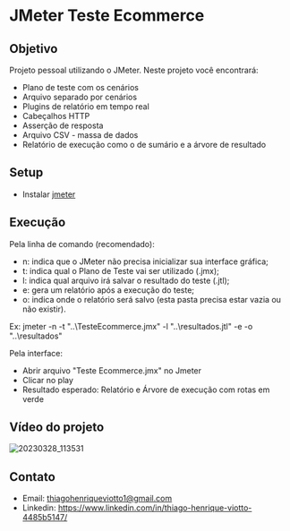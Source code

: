# JMeter Teste Ecommerce
 
## Objetivo
Projeto pessoal utilizando o JMeter. Neste projeto você encontrará:
- Plano de teste com os cenários
- Arquivo separado por cenários
- Plugins de relatório em tempo real
- Cabeçalhos HTTP
- Asserção de resposta
- Arquivo CSV - massa de dados
- Relatório de execução como o de sumário e a árvore de resultado

## Setup
- Instalar [jmeter](https://jmeter.apache.org/download_jmeter.cgi)

## Execução
Pela linha de comando (recomendado):
- n: indica que o JMeter não precisa inicializar sua interface gráfica;
- t: indica qual o Plano de Teste vai ser utilizado (.jmx);
- l: indica qual arquivo irá salvar o resultado do teste (.jtl);
- e: gera um relatório após a execução do teste;
- o: indica onde o relatório será salvo (esta pasta precisa estar vazia ou não existir).

Ex: jmeter -n -t "..\TesteEcommerce.jmx" -l "..\resultados.jtl" -e -o "..\resultados"

Pela interface:
- Abrir arquivo "Teste Ecommerce.jmx" no Jmeter
- Clicar no play
- Resultado esperado: Relatório e Árvore de execução com rotas em verde

## Vídeo do projeto
![20230328_113531](https://user-images.githubusercontent.com/30843151/228274441-0d3b0fb1-01f8-435a-aae2-bebad073880a.gif)

## Contato
- Email: thiagohenriqueviotto1@gmail.com 
- Linkedin: https://www.linkedin.com/in/thiago-henrique-viotto-4485b5147/

